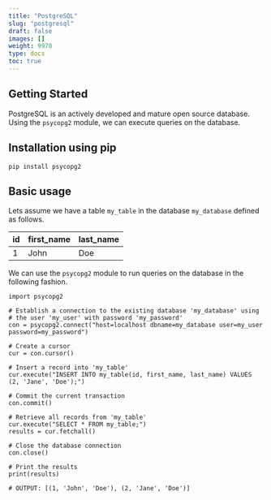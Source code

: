 ```yaml
---
title: "PostgreSQL"
slug: "postgresql"
draft: false
images: []
weight: 9970
type: docs
toc: true
---
```


## Getting Started
PostgreSQL is an actively developed and mature open source database. Using the `psycopg2` module, we can execute queries on the database.

Installation using pip
----------------------
`pip install psycopg2`


Basic usage
-----------
Lets assume we have a table `my_table` in the database `my_database` defined as follows.

| id     | first_name | last_name |
| ------ | ---------- | --------- |
| 1      | John       | Doe       |

We can use the `psycopg2` module to run queries on the database in the following fashion.

    import psycopg2
    
    # Establish a connection to the existing database 'my_database' using
    # the user 'my_user' with password 'my_password'
    con = psycopg2.connect("host=localhost dbname=my_database user=my_user password=my_password")
    
    # Create a cursor
    cur = con.cursor()
    
    # Insert a record into 'my_table'
    cur.execute("INSERT INTO my_table(id, first_name, last_name) VALUES (2, 'Jane', 'Doe');")
    
    # Commit the current transaction
    con.commit()
    
    # Retrieve all records from 'my_table'
    cur.execute("SELECT * FROM my_table;")
    results = cur.fetchall()
    
    # Close the database connection
    con.close()
    
    # Print the results
    print(results)
    
    # OUTPUT: [(1, 'John', 'Doe'), (2, 'Jane', 'Doe')]



